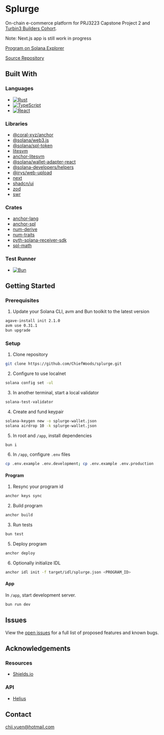 # Splurge

On-chain e-commerce platform for PRJ3223 Capstone Project 2 and [Turbin3 Builders Cohort](https://turbin3.com/).

Note: Next.js app is still work in progress

[Program on Solana Explorer](https://explorer.solana.com/address/4Vgt9GWkVtW5Pf8MNfGQYEVYRiAyen4QWnCXH5jeXnft?cluster=devnet)

[Source Repository](https://github.com/ChiefWoods/splurge)

## Built With

### Languages

- [![Rust](https://img.shields.io/badge/Rust-f75008?style=for-the-badge&logo=rust)](https://www.rust-lang.org/)
- [![TypeScript](https://img.shields.io/badge/TypeScript-ffffff?style=for-the-badge&logo=typescript)](https://www.typescriptlang.org/)
- [![React](https://img.shields.io/badge/React-23272f?style=for-the-badge&logo=react)](https://react.dev/)

### Libraries

- [@coral-xyz/anchor](https://www.anchor-lang.com/)
- [@solana/web3.js](https://solana-labs.github.io/solana-web3.js/)
- [@solana/spl-token](https://solana-labs.github.io/solana-program-library/token/js/)
- [litesvm](https://github.com/LiteSVM/litesvm/tree/master/crates/node-litesvm)
- [anchor-litesvm](https://github.com/LiteSVM/anchor-litesvm/)
- [@solana/wallet-adapter-react](https://github.com/anza-xyz/wallet-adapter)
- [@solana-developers/helpers](https://github.com/solana-developers/helpers)
- [@irys/web-upload](https://irys.xyz/)
- [next](https://nextjs.org/)
- [shadcn/ui](https://ui.shadcn.com/)
- [zod](https://zod.dev/)
- [swr](https://swr.vercel.app/)

### Crates

- [anchor-lang](https://docs.rs/anchor-lang/latest/anchor_lang/)
- [anchor-spl](https://docs.rs/anchor-spl/latest/anchor_spl/)
- [num-derive](https://docs.rs/num-derive/latest/num_derive/)
- [num-traits](https://docs.rs/num-traits/latest/num_traits/)
- [pyth-solana-receiver-sdk](https://docs.rs/pyth-solana-receiver-sdk/latest/pyth_solana_receiver_sdk/)
- [spl-math](https://docs.rs/spl-math/latest/spl_math/)

### Test Runner

- [![Bun](https://img.shields.io/badge/Bun-000?style=for-the-badge&logo=bun)](https://bun.sh/)

## Getting Started

### Prerequisites

1. Update your Solana CLI, avm and Bun toolkit to the latest version

```bash
agave-install init 2.1.0
avm use 0.31.1
bun upgrade
```

### Setup

1. Clone repository

```bash
git clone https://github.com/ChiefWoods/splurge.git
```

2. Configure to use localnet

```bash
solana config set -ul
```

3. In another terminal, start a local validator

```bash
solana-test-validator
```

4. Create and fund keypair

```bash
solana-keygen new -o splurge-wallet.json
solana airdrop 10 -k splurge-wallet.json
```

5. In root and `/app`, install dependencies

```bash
bun i
```

6. In `/app`, configure `.env` files

```bash
cp .env.example .env.development; cp .env.example .env.production
```

#### Program

1. Resync your program id

```bash
anchor keys sync
```

2. Build program

```bash
anchor build
```

3. Run tests

```bash
bun test
```

5. Deploy program

```bash
anchor deploy
```

6. Optionally initialize IDL

```bash
anchor idl init -f target/idl/splurge.json <PROGRAM_ID>
```

#### App

In `/app`, start development server.

```bash
bun run dev
```

## Issues

View the [open issues](https://github.com/ChiefWoods/splurge/issues) for a full list of proposed features and known bugs.

## Acknowledgements

### Resources

- [Shields.io](https://shields.io/)

### API

- [Helius](https://www.helius.dev/)

## Contact

[chii.yuen@hotmail.com](mailto:chii.yuen@hotmail.com)
